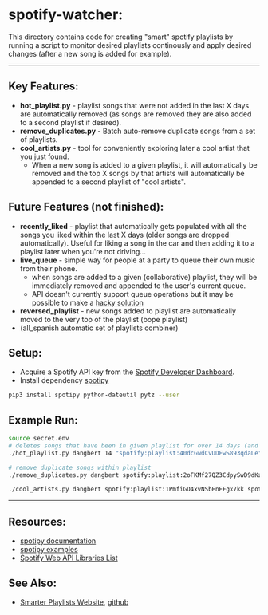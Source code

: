 # spotify-watcher:
This directory contains code for creating "smart" spotify playlists by running a script to monitor desired playlists continously and apply desired changes (after a new song is added for example).

---
## Key Features:
* **hot_playlist.py** - playlist songs that were not added in the last X days are automatically removed (as songs are removed they are also added to a second playlist if desired).
* **remove_duplicates.py** - Batch auto-remove duplicate songs from a set of playlists.
* **cool_artists.py** - tool for conveniently exploring later a cool artist that you just found.
  * When a new song is added to a given playlist, it will automatically be removed and the top X songs by that artists will automatically be appended to a second playlist of "cool artists".

## Future Features (not finished):
* **recently_liked** - playlist that automatically gets populated with all the songs you liked within the last X days (older songs are dropped automatically).  Useful for liking a song in the car and then adding it to a playlist later when you're not driving...
* **live_queue** - simple way for people at a party to queue their own music from their phone.
  * when songs are added to a given (collaborative) playlist, they will be immediately removed and appended to the user's current queue.
  * API doesn't currently support queue operations but it may be possible to make a [hacky solution](https://github.com/spotify/web-api/issues/462#issuecomment-311466159)
* **reversed_playlist** - new songs added to playlist are automatically moved to the very top of the playlist (bope playlist)
* (all_spanish automatic set of playlists combiner)

## Setup:
* Acquire a Spotify API key from the [Spotify Developer Dashboard](https://developer.spotify.com/dashboard/).
* Install dependency [spotipy](https://github.com/plamere/spotipy)
````bash
pip3 install spotipy python-dateutil pytz --user
````

## Example Run:
````bash
source secret.env
# deletes songs that have been in given playlist for over 14 days (and adds them to the backup playlist)
./hot_playlist.py dangbert 14 "spotify:playlist:40dcGwdCvUDFwS893qdaLe" --backup_uri spotify:playlist:5RkoGPrfNbgjK0qkJizt1O

# remove duplicate songs within playlist
./remove_duplicates.py dangbert spotify:playlist:2oFKMf27QZ3CdpySwD9dKz

./cool_artists.py dangbert spotify:playlist:1PmfiGD4xvNSbEnFFgx7kk spotify:playlist:i72oGPrfNbgjK0qkJiz32f --copy_num 3
```` 
---
## Resources:
* [spotipy documentation](https://spotipy.readthedocs.io/en/latest/)
* [spotipy examples](https://github.com/plamere/spotipy/tree/master/examples)
* [Spotify Web API Libraries List](https://developer.spotify.com/documentation/web-api/libraries/)

## See Also:
* [Smarter Playlists Website](http://playlistmachinery.com/index.html), [github](https://github.com/plamere/SmarterPlaylists)
